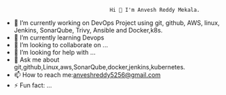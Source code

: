                                       Hi 👋 I'm Anvesh Reddy Mekala.

- 🔭 I’m currently working on  DevOps Project using git, github, AWS, linux, Jenkins, SonarQube, Trivy, Ansible and Docker,k8s.
- 🌱 I’m currently learning Devops
- 👯 I’m looking to collaborate on ...
- 🤔 I’m looking for help with ...
- 💬 Ask me about git,github,Linux,aws,SonarQube,docker,jenkins,kubernetes.
- 📫 How to reach me:anveshreddy5256@gmail.com
- ⚡ Fun fact: ...

